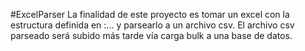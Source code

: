 #ExcelParser
La finalidad de este proyecto es tomar un excel con la estructura definida en :... y parsearlo a un archivo csv.
El archivo csv parseado será subido más tarde vía carga bulk a una base de datos.